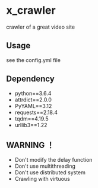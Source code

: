 # x_crawler
crawler of a great video site

## Usage
see the config.yml file
## Dependency
- python==3.6.4
- attrdict==2.0.0
- PyYAML==3.12
- requests==2.18.4
- tqdm==4.19.5
- urllib3==1.22
## WARNING ！
- Don't modify the delay function
- Don't use multithreading
- Don't use distributed system
- Crawling with virtuous

